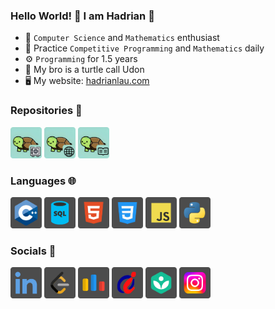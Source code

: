 ### Hello World! 👋 I am Hadrian 🐢
- 🧠 ```Computer Science``` and ```Mathematics``` enthusiast
- 🌱 Practice ```Competitive Programming``` and ```Mathematics``` daily
- ⚙️  ```Programming``` for 1.5 years
- 🐢 My bro is a turtle call Udon
- 🖥️ My website: [hadrianlau.com](https://hadrianlau.com)
### Repositories 📖
[<img width="50px" src="repositories/cp.png"/>](https://github.com/udontur/cp)
[<img width="50px" src="repositories/website.png"/>](https://github.com/udontur/udontur.github.io)
[<img width="50px" src="repositories/readme.png"/>](https://github.com/udontur/udontur)
### Languages 🌐
[<img width="50px" src="languages/cpp.png"/>]()
[<img width="50px" src="languages/sql.png"/>]()
[<img width="50px" src="languages/html.png"/>]()
[<img width="50px" src="languages/css.png"/>]()
[<img width="50px" src="languages/js.png"/>]()
[<img width="50px" src="languages/python.png"/>]()
### Socials 🤝
[<img width="50px" src="socials/linkedin.png"/>](https://www.linkedin.com/in/hadrianlaucs)
[<img width="50px" src="socials/leetcode.png"/>](https://leetcode.com/udontur)
[<img width="50px" src="socials/codeforces.png"/>](https://codeforces.com/profile/udontur)
[<img width="50px" src="socials/hkoj.png"/>](https://judge.hkoi.org/user/wy_hadrianlau)
[<img width="50px" src="socials/khan.png"/>](https://www.khanacademy.org/profile/udontur)
[<img width="50px" src="socials/instagram.png"/>](https://www.instagram.com/udon.tur)
